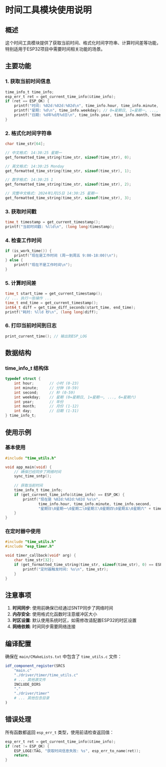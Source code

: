 # 时间工具模块使用说明

## 概述
这个时间工具模块提供了获取当前时间、格式化时间字符串、计算时间差等功能，特别适用于ESP32项目中需要时间相关功能的场景。

## 主要功能

### 1. 获取当前时间信息
```c
time_info_t time_info;
esp_err_t ret = get_current_time_info(&time_info);
if (ret == ESP_OK) {
    printf("时间: %02d:%02d:%02d\n", time_info.hour, time_info.minute, time_info.second);
    printf("星期: %d\n", time_info.weekday); // 0=星期日, 1=星期一, ..., 6=星期六
    printf("日期: %d年%d月%d日\n", time_info.year, time_info.month, time_info.day);
}
```

### 2. 格式化时间字符串
```c
char time_str[64];

// 中文格式: 14:30:25 星期一
get_formatted_time_string(time_str, sizeof(time_str), 0);

// 英文格式: 14:30:25 Monday
get_formatted_time_string(time_str, sizeof(time_str), 1);

// 数字格式: 14:30:25 1
get_formatted_time_string(time_str, sizeof(time_str), 2);

// 完整中文格式: 2024年1月15日 14:30:25 星期一
get_formatted_time_string(time_str, sizeof(time_str), 3);
```

### 3. 获取时间戳
```c
time_t timestamp = get_current_timestamp();
printf("当前时间戳: %lld\n", (long long)timestamp);
```

### 4. 检查工作时间
```c
if (is_work_time()) {
    printf("现在是工作时间 (周一到周五 9:00-18:00)\n");
} else {
    printf("现在不是工作时间\n");
}
```

### 5. 计算时间差
```c
time_t start_time = get_current_timestamp();
// ... 执行一些操作 ...
time_t end_time = get_current_timestamp();
int64_t diff = get_time_diff_seconds(start_time, end_time);
printf("耗时: %lld 秒\n", (long long)diff);
```

### 6. 打印当前时间到日志
```c
print_current_time(); // 输出到ESP_LOG
```

## 数据结构

### time_info_t 结构体
```c
typedef struct {
    int hour;       // 小时 (0-23)
    int minute;     // 分钟 (0-59)
    int second;     // 秒 (0-59)
    int weekday;    // 星期 (0=星期日, 1=星期一, ..., 6=星期六)
    int year;       // 年份
    int month;      // 月份 (1-12)
    int day;        // 日期 (1-31)
} time_info_t;
```

## 使用示例

### 基本使用
```c
#include "time_utils.h"

void app_main(void) {
    // 确保已经同步了网络时间
    sync_time_sntp();
    
    // 获取当前时间
    time_info_t time_info;
    if (get_current_time_info(&time_info) == ESP_OK) {
        printf("现在是 %02d:%02d:%02d %s\n", 
               time_info.hour, time_info.minute, time_info.second,
               "星期日\0星期一\0星期二\0星期三\0星期四\0星期五\0星期六" + time_info.weekday * 9);
    }
}
```

### 在定时器中使用
```c
#include "time_utils.h"
#include "esp_timer.h"

void timer_callback(void* arg) {
    char time_str[32];
    if (get_formatted_time_string(time_str, sizeof(time_str), 0) == ESP_OK) {
        printf("定时器触发时间: %s\n", time_str);
    }
}
```

## 注意事项

1. **时间同步**: 使用前确保已经通过SNTP同步了网络时间
2. **内存安全**: 使用格式化函数时注意缓冲区大小
3. **时区设置**: 默认使用系统时区，如需修改请配置ESP32的时区设置
4. **网络依赖**: 时间同步需要网络连接

## 编译配置

确保在 `main/CMakeLists.txt` 中包含了 `time_utils.c` 文件：

```cmake
idf_component_register(SRCS 
    "main.c"
    "./driver/timer/time_utils.c"
    # ... 其他源文件
    INCLUDE_DIRS 
    "."
    "./driver/timer"
    # ... 其他包含目录
)
```

## 错误处理

所有函数都返回 `esp_err_t` 类型，使用前请检查返回值：

```c
esp_err_t ret = get_current_time_info(&time_info);
if (ret != ESP_OK) {
    ESP_LOGE(TAG, "获取时间信息失败: %s", esp_err_to_name(ret));
    return;
}
``` 
